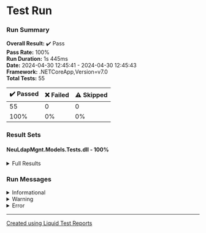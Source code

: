 
# Test Run
### Run Summary

<p>
<strong>Overall Result:</strong> ✔️ Pass <br />
<strong>Pass Rate:</strong> 100% <br />
<strong>Run Duration:</strong> 1s 445ms <br />
<strong>Date:</strong> 2024-04-30 12:45:41 - 2024-04-30 12:45:43 <br />
<strong>Framework:</strong> .NETCoreApp,Version=v7.0 <br />
<strong>Total Tests:</strong> 55 <br />
</p>

<table>
<thead>
<tr>
<th>✔️ Passed</th>
<th>❌ Failed</th>
<th>⚠️ Skipped</th>
</tr>
</thead>
<tbody>
<tr>
<td>55</td>
<td>0</td>
<td>0</td>
</tr>
<tr>
<td>100%</td>
<td>0%</td>
<td>0%</td>
</tr>
</tbody>
</table>

### Result Sets
#### NeuLdapMgnt.Models.Tests.dll - 100%
<details>
<summary>Full Results</summary>
<table>
<thead>
<tr>
<th>Result</th>
<th>Test</th>
<th>Duration</th>
</tr>
</thead>
<tr>
<td> ✔️ Passed </td>
<td>StudentIdAttributeValidOmSuccess</td>
<td>33ms</td>
</tr>
<tr>
<td> ✔️ Passed </td>
<td>StudentIdAttributeWithInvalidDataTypeFails</td>
<td>< 1ms</td>
</tr>
<tr>
<td> ✔️ Passed </td>
<td>StudentIdAttributeInvalidOmFails</td>
<td>< 1ms</td>
</tr>
<tr>
<td> ✔️ Passed </td>
<td>TeacherIdAttributeWithInvalidDataTypeFails</td>
<td>< 1ms</td>
</tr>
<tr>
<td> ✔️ Passed </td>
<td>TeacherIdAttributeInvalidFormatFails</td>
<td>< 1ms</td>
</tr>
<tr>
<td> ✔️ Passed </td>
<td>TeacherIdAttributeIncludesNonDotCharFails</td>
<td>< 1ms</td>
</tr>
<tr>
<td> ✔️ Passed </td>
<td>TeacherIdAttributeValidIdSuccess</td>
<td>< 1ms</td>
</tr>
<tr>
<td> ✔️ Passed </td>
<td>TeacherIdAttributeMissingDotFails</td>
<td>< 1ms</td>
</tr>
<tr>
<td> ✔️ Passed </td>
<td>TeacherIdAttributeShortPartsFails</td>
<td>< 1ms</td>
</tr>
<tr>
<td> ✔️ Passed </td>
<td>UserIdAttributeWithInvalidDataTypeFails</td>
<td>< 1ms</td>
</tr>
<tr>
<td> ✔️ Passed </td>
<td>StudentUidAttributeInvalidUidFails</td>
<td>< 1ms</td>
</tr>
<tr>
<td> ✔️ Passed </td>
<td>StudentUidAttributeValidUidSuccess</td>
<td>< 1ms</td>
</tr>
<tr>
<td> ✔️ Passed </td>
<td>TeacherUidAttributeValidUidSuccess</td>
<td>< 1ms</td>
</tr>
<tr>
<td> ✔️ Passed </td>
<td>TeacherUidAttributeInvalidUidFails</td>
<td>< 1ms</td>
</tr>
<tr>
<td> ✔️ Passed </td>
<td>GroupIdAttributeWithInvalidDataTypeFails</td>
<td>< 1ms</td>
</tr>
<tr>
<td> ✔️ Passed </td>
<td>StudentGidAttributeValidGidSuccess</td>
<td>< 1ms</td>
</tr>
<tr>
<td> ✔️ Passed </td>
<td>StudentGidAttributeInvalidGidFails</td>
<td>2ms</td>
</tr>
<tr>
<td> ✔️ Passed </td>
<td>TeacherGidAttributeValidGidSuccess</td>
<td>< 1ms</td>
</tr>
<tr>
<td> ✔️ Passed </td>
<td>TeacherGidAttributeInvalidGidFails</td>
<td>< 1ms</td>
</tr>
<tr>
<td> ✔️ Passed </td>
<td>FirstNameAttributeValidSuccess</td>
<td>< 1ms</td>
</tr>
<tr>
<td> ✔️ Passed </td>
<td>FirstNameAttributeShortFails</td>
<td>< 1ms</td>
</tr>
<tr>
<td> ✔️ Passed </td>
<td>FirstNameAttributeWithInvalidDataTypeFails</td>
<td>< 1ms</td>
</tr>
<tr>
<td> ✔️ Passed </td>
<td>LastNameAttributeValidSuccess</td>
<td>< 1ms</td>
</tr>
<tr>
<td> ✔️ Passed </td>
<td>LastNameAttributeShortFails</td>
<td>< 1ms</td>
</tr>
<tr>
<td> ✔️ Passed </td>
<td>LastNameAttributeWithInvalidDataTypeFails</td>
<td>< 1ms</td>
</tr>
<tr>
<td> ✔️ Passed </td>
<td>MiddleNameAttributeNullSuccess</td>
<td>< 1ms</td>
</tr>
<tr>
<td> ✔️ Passed </td>
<td>MiddleNameAttributeValidSuccess</td>
<td>< 1ms</td>
</tr>
<tr>
<td> ✔️ Passed </td>
<td>MiddleNameAttributeShortFails</td>
<td>< 1ms</td>
</tr>
<tr>
<td> ✔️ Passed </td>
<td>MiddleNameAttributeWithInvalidDataTypeFails</td>
<td>< 1ms</td>
</tr>
<tr>
<td> ✔️ Passed </td>
<td>EmailAttributeValidEmailSuccess</td>
<td>< 1ms</td>
</tr>
<tr>
<td> ✔️ Passed </td>
<td>EmailAttributeEmptyEmailSuccess</td>
<td>< 1ms</td>
</tr>
<tr>
<td> ✔️ Passed </td>
<td>EmailAttributeInvalidEmailNoAtSignFails</td>
<td>< 1ms</td>
</tr>
<tr>
<td> ✔️ Passed </td>
<td>EmailAttributeEmailWithMultipleAtSignsFails</td>
<td>< 1ms</td>
</tr>
<tr>
<td> ✔️ Passed </td>
<td>EmailAttributeEmailWithSpecialCharacterFails</td>
<td>< 1ms</td>
</tr>
<tr>
<td> ✔️ Passed </td>
<td>EmailAttributeNullSuccess</td>
<td>< 1ms</td>
</tr>
<tr>
<td> ✔️ Passed </td>
<td>EmailAttributeInvalidDataTypeFails</td>
<td>< 1ms</td>
</tr>
<tr>
<td> ✔️ Passed </td>
<td>DirectoryAttributeValidDirectorySuccess</td>
<td>< 1ms</td>
</tr>
<tr>
<td> ✔️ Passed </td>
<td>DirectoryAttributeInvalidStartFails</td>
<td>< 1ms</td>
</tr>
<tr>
<td> ✔️ Passed </td>
<td>DirectoryAttributeInvalidEndFails</td>
<td>< 1ms</td>
</tr>
<tr>
<td> ✔️ Passed </td>
<td>DirectoryAttributeContainsSpacesSuccess</td>
<td>< 1ms</td>
</tr>
<tr>
<td> ✔️ Passed </td>
<td>DirectoryAttributeCaseInsensitiveCheckSuccess</td>
<td>< 1ms</td>
</tr>
<tr>
<td> ✔️ Passed </td>
<td>DirectoryAttributeWithInvalidDataTypeFails</td>
<td>< 1ms</td>
</tr>
<tr>
<td> ✔️ Passed </td>
<td>DirectoryAttributeSpecialCharactersSuccess</td>
<td>< 1ms</td>
</tr>
<tr>
<td> ✔️ Passed </td>
<td>DirectoryAttributeMultipleSubdirectoriesSuccess</td>
<td>< 1ms</td>
</tr>
<tr>
<td> ✔️ Passed </td>
<td>DirectoryAttributeContainsHomeNotAtStartFails</td>
<td>< 1ms</td>
</tr>
<tr>
<td> ✔️ Passed </td>
<td>DirectoryAttributeEndsWithHomeFails</td>
<td>< 1ms</td>
</tr>
<tr>
<td> ✔️ Passed </td>
<td>PasswordAttributeTooShortFails</td>
<td>< 1ms</td>
</tr>
<tr>
<td> ✔️ Passed </td>
<td>PasswordAttributeMissingLowercaseFails</td>
<td>< 1ms</td>
</tr>
<tr>
<td> ✔️ Passed </td>
<td>PasswordAttributeMissingUppercaseFails</td>
<td>< 1ms</td>
</tr>
<tr>
<td> ✔️ Passed </td>
<td>PasswordAttributeMissingDigitFails</td>
<td>< 1ms</td>
</tr>
<tr>
<td> ✔️ Passed </td>
<td>PasswordAttributeMissingSpecialCharacterFails</td>
<td>< 1ms</td>
</tr>
<tr>
<td> ✔️ Passed </td>
<td>PasswordAttributeValidPasswordSuccess</td>
<td>< 1ms</td>
</tr>
<tr>
<td> ✔️ Passed </td>
<td>PasswordAttributeWithInvalidDataTypeFails</td>
<td>< 1ms</td>
</tr>
<tr>
<td> ✔️ Passed </td>
<td>PasswordAttributeEmptySuccess</td>
<td>< 1ms</td>
</tr>
<tr>
<td> ✔️ Passed </td>
<td>PasswordAttributeNullSuccess</td>
<td>< 1ms</td>
</tr>
</tbody>
</table>
</details>

### Run Messages
<details>
<summary>Informational</summary>
<pre><code>
</code></pre>
</details>

<details>
<summary>Warning</summary>
<pre><code>
</code></pre>
</details>

<details>
<summary>Error</summary>
<pre><code>
</code></pre>
</details>



----

[Created using Liquid Test Reports](https://github.com/kurtmkurtm/LiquidTestReports)
